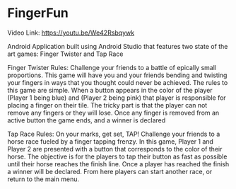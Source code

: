 # FingerFun

Video Link: https://youtu.be/We42Rsbqywk


Android Application built using Android Studio that features two state of the art games: Finger Twister and Tap Race

Finger Twister Rules: Challenge your friends to a battle of epically small proportions. This game will have you and your friends bending and twisting your fingers in ways that you thought could never be achieved. The rules to this game are simple. When a button appears in the color of the player (Player 1 being blue) and (Player 2 being pink) that player is responsible for placing a finger on their tile. The tricky part is that the player can not remove any fingers or they will lose. Once any finger is removed from an active button the game ends, and a winner is declared

Tap Race Rules: On your marks, get set, TAP! Challenge your friends to a horse race fueled by a finger tapping frenzy. In this game, Player 1 and Player 2 are presented with a button that corresponds to the color of their horse. The objective is for the players to tap their button as fast as possible until their horse reaches the finish line. Once a player has reached the finish a winner will be declared. From here players can start another race, or return to the main menu.


